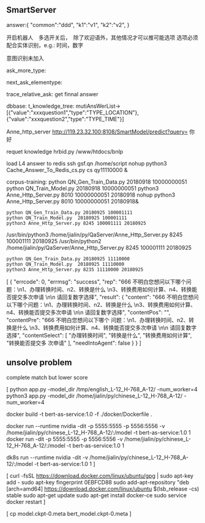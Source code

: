 ## SmartServer
answer:{
"common":"ddd",
"k1":"v1",
"k2":"v2",
}

开启机器人　多选开关后，　除了欢迎语外，其他情况才可以推可能选项
选项必须配合实体识别，e.g.: 时间，数字

意图识别未加入

ask_more_type:

next_ask_elementype:

trace_relative_ask: get finnal answer

dbbase:
	t_knowledge_tree: mutiAnsWerList->[{"value":"xxxquestion1","type":"TYPE_LOCATION"},{"value":"xxxquestion2","type":"TYPE_TIME"}]

Anne_http_server
	http://119.23.32.100:8108/SmartModel/predict?query= 你好

requet knowledge hrbid.py
	/www/htdocs/bnlp

load L4 answer to redis
	ssh gsf.qn
	/home/script
	nohup python3 Cache_Answer_To_Redis_cs.py cs qy11110000 &

corpus-training:
	python QN_Gen_Train_Data.py 20180918 10000000051
	python QN_Train_Model.py  20180918 10000000051
	python3 Anne_Http_Server.py 8010 10000000051 20180918
	nohup python3 Anne_Http_Server.py 8010 10000000051 20180918&

	python QN_Gen_Train_Data.py 20180925 100001111
	python QN_Train_Model.py  20180925 100001111
	python3 Anne_Http_Server.py 8245 100001111 20180925

 /usr/bin/python3 /home/jialin/py/QaServer/Anne_Http_Server.py 8245 100001111 20180925
 /usr/bin/python2 /home/jialin/py/QaServer/Anne_Http_Server.py 8245 100001111 20180925

	python QN_Gen_Train_Data.py 20180925 11110000
	python QN_Train_Model.py  20180925 11110000
	python3 Anne_Http_Server.py 8235 11110000 20180925


[
{
  "errcode": 0,
  "errmsg": "success",
  "rep": "666 不明白您想问以下哪个问题：\n1、办理转换时间、n2、转换是什么 \n3、转换费用如何计算、n4、转换能否提交多次申请 \n\n 请回复数字选择",
  "result": {
    "content": "666 不明白您想问以下哪个问题：\n1、办理转换时间、n2、转换是什么 \n3、转换费用如何计算、n4、转换能否提交多次申请 \n\n 请回复数字选择",
    "contentPos": "",
    "contentPre": "666 不明白您想问以下哪个 问题：\n1、办理转换时间、n2、转换是什么 \n3、转换费用如何计算、n4、转换能否提交多次申请 \n\n 请回复数字选择",
    "contentSelect": [
      "办理转换时间",
      "转换是什么",
      "转换费用如何计算",
      "转换能否提交多 次申请"
    ],
    "needIntoAgent": false
  }
}
]


## unsolve problem
complete match but lower score


[
python app.py -model_dir /tmp/english_L-12_H-768_A-12/ -num_worker=4
python3 app.py -model_dir /home/jialin/py/chinese_L-12_H-768_A-12/ -num_worker=4

docker build -t bert-as-service:1.0 -f ./docker/Dockerfile .

docker run --runtime nvidia -dit -p 5555:5555 -p 5556:5556  -v /home/jialin/py/chinese_L-12_H-768_A-12/:/model -t bert-as-service:1.0 1
docker run  -dit -p 5555:5555 -p 5556:5556  -v /home/jialin/py/chinese_L-12_H-768_A-12/:/model -t bert-as-service:1.0 1

dk8s run --runtime nvidia -dit  -v /home/jialin/py/chinese_L-12_H-768_A-12/:/model -t bert-as-service:1.0 1
]

[
curl -fsSL https://download.docker.com/linux/ubuntu/gpg | sudo apt-key add -
sudo apt-key fingerprint 0EBFCD88
sudo add-apt-repository "deb [arch=amd64] https://download.docker.com/linux/ubuntu $(lsb_release -cs) stable
sudo apt-get update
sudo apt-get install docker-ce
sudo service docker restart
]

[
cp model.ckpt-0.meta bert_model.ckpt-0.meta
]
